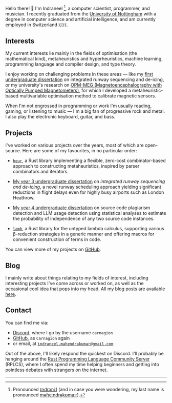 Hello there! :wave: I'm Indraneel [^pronounciation], a computer scientist, programmer, and musician. I recently graduated from the [University of Nottingham](https://www.nottingham.ac.uk/) with a degree in computer science and artificial intelligence, and am currently employed in Switzerland 🇨🇭.

## Interests

My current interests lie mainly in the fields of optimisation (the mathematical kind), metaheuristics and hyperheuristics, machine learning, programming language and compiler design, and type theory.

I enjoy working on challenging problems in these areas — like my [first undergraduate dissertation](https://github.com/Carnagion/dissertation) on integrated runway sequencing and de-icing, or my university's research on [OPM-MEG (Magnetoencephalography with Optically Pumped Magnetometers)](https://www.nottingham.ac.uk/research/groups/spmic/research/meg-and-opm.aspx), for which I developed a metaheuristic-based multivariable optimisation method to calibrate magnetic sensors.

When I'm not engrossed in programming or work I'm usually reading, gaming, or listening to music — I'm a big fan of progressive rock and metal. I also play the electronic keyboard, guitar, and bass.

## Projects

I've worked on various projects over the years, most of which are open-source. Here are some of my favourites, in no particular order:

- [`heur`](https://github.com/Carnagion/heur), a Rust library implementing a flexible, zero-cost combinator-based approach to constructing metaheuristics, inspired by parser combinators and iterators.

- [My year 3 undergraduate dissertation](https://github.com/Carnagion/dissertation) on *integrated runway sequencing and de-icing*, a novel runway scheduling approach yielding significant reductions in flight delays even for highly busy airports such as London Heathrow.

- [My year 4 undergraduate dissertation](https://github.com/Carnagion/plagiarism-detection) on source code plagiarism detection and LLM usage detection using statistical analyses to estimate the probability of independence of any two source code instances.

- [`lamb`](https://github.com/Carnagion/lamb), a Rust library for the untyped lambda calculus, supporting various β-reduction strategies in a generic manner and offering macros for convenient construction of terms in code.

You can view more of my projects on [GitHub](https://github.com/Carnagion).

## Blog

I mainly write about things relating to my fields of interest, including interesting projects I've come across or worked on, as well as the occasional cool idea that pops into my head. All my blog posts are available [here](/blog).

## Contact

You can find me via:

- [Discord](https://discord.com/users/carnagion), where I go by the username `carnagion`
- [GitHub](https://github.com/Carnagion), as `Carnagion` again
- or email, at [`indraneel.mahendrakumar@gmail.com`](mailto:indraneel.mahendrakumar@gmail.com)

Out of the above, I'll likely respond the quickest on Discord. I'll probably be hanging around the [Rust Programming Language Community Server](https://discord.com/invite/rust-lang-community) (RPLCS), where I often spend my time helping beginners and getting into pointless debates with strangers on the internet.

---

[^pronounciation]: Pronounced [ɪndrəniːl](https://en.wikipedia.org/wiki/Help:IPA/Hindi_and_Urdu) (and in case you were wondering, my last name is pronounced [məɦeːndrəkʊmaːr](https://en.wikipedia.org/wiki/Help:IPA/Hindi_and_Urdu)).